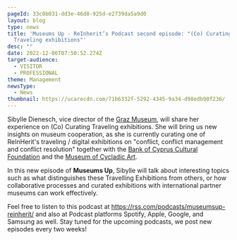 ```yaml
---
pageId: 33c0b031-dd3e-46d8-925d-e2739da5a9d0
layout: blog
type: news
title: 'Museums Up - ReInherit’s Podcast second episode: "(Co) Curating
  Traveling exhibitions"'
desc: ""
date: 2022-12-06T07:50:52.274Z
target-audience:
  - VISITOR
  - PROFESSIONAL
theme: Management
newsType:
  - News
thumbnail: https://ucarecdn.com/71b6332f-5292-4345-9a34-d98edb90f236/
---
```

Sibylle Dienesch, vice director of the [Graz Museum](https://www.grazmuseum.at/), will share her experience on (Co) Curating Traveling exhibitions.  She will bring us new insights on museum cooperation, as she is currently curating one of ReInHerit's traveling / digital exhibitions on "conflict, conflict management and conflict resolution" together with the [Bank of Cyprus Cultural Foundation](https://www.boccf.org/) and the [Museum of Cycladic Art](https://cycladic.gr/en).  

In this new episode of **Museums Up**, Sibylle will talk about interesting topics  such as what distinguishes these Travelling Exhibitions from others, or  how collaborative processes and curated exhibitions with international partner museums can work effectively.  

Feel free to listen to this podcast at <https://rss.com/podcasts/museumsup-reinherit/> and also at Podcast platforms Spotify, Apple, Google, and Samsung as well.  Stay tuned for the upcoming podcasts, we post new episodes every two weeks!
